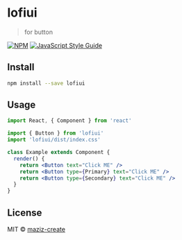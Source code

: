 # lofiui

> for button

[![NPM](https://img.shields.io/npm/v/lofiui.svg)](https://www.npmjs.com/package/lofiui) [![JavaScript Style Guide](https://img.shields.io/badge/code_style-standard-brightgreen.svg)](https://standardjs.com)

## Install

```bash
npm install --save lofiui
```

## Usage

```jsx
import React, { Component } from 'react'

import { Button } from 'lofiui'
import 'lofiui/dist/index.css'

class Example extends Component {
  render() {
    return <Button text="Click ME" />
    return <Button type={Primary} text="Click ME" />
    return <Button type={Secondary} text="Click ME" />
  }
}
```

## License

MIT © [maziz-create](https://github.com/maziz-create)
